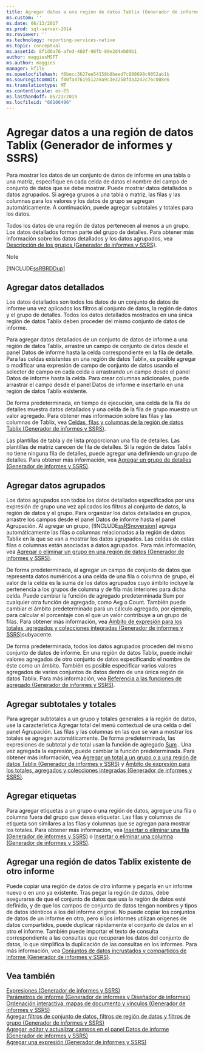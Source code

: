 ```yaml
---
title: Agregar datos a una región de datos Tablix (Generador de informes y SSRS) | Microsoft Docs
ms.custom: ''
ms.date: 06/13/2017
ms.prod: sql-server-2014
ms.reviewer: ''
ms.technology: reporting-services-native
ms.topic: conceptual
ms.assetid: 8f1d0a76-afed-480f-98fb-89e2d4eb09b1
author: maggiesMSFT
ms.author: maggies
manager: kfile
ms.openlocfilehash: f0becc3627ee54158b8beed7c888698c9052ab1b
ms.sourcegitcommit: f40fa47619512a9a9c3e3258fda3242c76c008e6
ms.translationtype: MT
ms.contentlocale: es-ES
ms.lasthandoff: 05/23/2019
ms.locfileid: "66106496"
---
```

# <a name="adding-data-to-a-tablix-data-region-report-builder-and-ssrs"></a>Agregar datos a una región de datos Tablix (Generador de informes y SSRS)
  Para mostrar los datos de un conjunto de datos de informe en una tabla o una matriz, especifique en cada celda de datos el nombre del campo de conjunto de datos que se debe mostrar. Puede mostrar datos detallados o datos agrupados. Si agrega grupos a una tabla o matriz, las filas y las columnas para los valores y los datos de grupo se agregan automáticamente. A continuación, puede agregar subtotales y totales para los datos.  
  
 Todos los datos de una región de datos pertenecen al menos a un grupo. Los datos detallados forman parte del grupo de detalles. Para obtener más información sobre los datos detallados y los datos agrupados, vea [Descripción de los grupos &#40;Generador de informes y SSRS&#41;](understanding-groups-report-builder-and-ssrs.md).  
  
> [!NOTE]  
>  [!INCLUDE[ssRBRDDup](../../includes/ssrbrddup-md.md)]  
  
## <a name="adding-detail-data"></a>Agregar datos detallados  
 Los datos detallados son todos los datos de un conjunto de datos de informe una vez aplicados los filtros al conjunto de datos, la región de datos y el grupo de detalles. Todos los datos detallados mostrados en una única región de datos Tablix deben proceder del mismo conjunto de datos de informe.  
  
 Para agregar datos detallados de un conjunto de datos de informe a una región de datos Tablix, arrastre un campo de conjunto de datos desde el panel Datos de informe hasta la celda correspondiente en la fila de detalle. Para las celdas existentes en una región de datos Tablix, es posible agregar o modificar una expresión de campo de conjunto de datos usando el selector de campo en cada celda o arrastrando un campo desde el panel Datos de informe hasta la celda. Para crear columnas adicionales, puede arrastrar el campo desde el panel Datos de informe e insertarlo en una región de datos Tablix existente.  
  
 De forma predeterminada, en tiempo de ejecución, una celda de la fila de detalles muestra datos detallados y una celda de la fila de grupo muestra un valor agregado. Para obtener más información sobre las filas y las columnas de Tablix, vea [Celdas, filas y columnas de la región de datos Tablix &#40;Generador de informes y SSRS&#41;](tablix-data-region-cells-rows-and-columns-report-builder-and-ssrs.md).  
  
 Las plantillas de tabla y de lista proporcionan una fila de detalles. Las plantillas de matriz carecen de fila de detalles. Si la región de datos Tablix no tiene ninguna fila de detalles, puede agregar una definiendo un grupo de detalles. Para obtener más información, vea [Agregar un grupo de detalles &#40;Generador de informes y SSRS&#41;](add-a-details-group-report-builder-and-ssrs.md).  
  
## <a name="adding-grouped-data"></a>Agregar datos agrupados  
 Los datos agrupados son todos los datos detallados especificados por una expresión de grupo una vez aplicados los filtros al conjunto de datos, la región de datos y el grupo. Para organizar los datos detallados en grupos, arrastre los campos desde el panel Datos de informe hasta el panel Agrupación. Al agregar un grupo, [!INCLUDE[ssRSnoversion](../../includes/ssrsnoversion-md.md)] agrega automáticamente las filas o columnas relacionadas a la región de datos Tablix en la que se van a mostrar los datos agrupados. Las celdas de estas filas o columnas están asociadas a datos agrupados. Para más información, vea [Agregar o eliminar un grupo en una región de datos &#40;Generador de informes y SSRS&#41;](add-or-delete-a-group-in-a-data-region-report-builder-and-ssrs.md).  
  
 De forma predeterminada, al agregar un campo de conjunto de datos que representa datos numéricos a una celda de una fila o columna de grupo, el valor de la celda es la suma de los datos agrupados cuyo ámbito incluye la pertenencia a los grupos de columna y de fila más interiores para dicha celda. Puede cambiar la función de agregado predeterminada Sum por cualquier otra función de agregado, como Avg o Count. También puede cambiar el ámbito predeterminado para un cálculo agregado, por ejemplo, para calcular el porcentaje con el que un valor contribuye a un grupo de filas. Para obtener más información, vea [Ámbito de expresión para los totales, agregados y colecciones integradas &#40;Generador de informes y SSRS&#41;](expression-scope-for-totals-aggregates-and-built-in-collections.md)subyacente.  
  
 De forma predeterminada, todos los datos agrupados proceden del mismo conjunto de datos de informe. En una región de datos Tablix, puede incluir valores agregados de otro conjunto de datos especificando el nombre de éste como un ámbito. También es posible especificar varios valores agregados de varios conjuntos de datos dentro de una única región de datos Tablix. Para más información, vea [Referencia a las funciones de agregado &#40;Generador de informes y SSRS&#41;](report-builder-functions-aggregate-functions-reference.md).  
  
## <a name="adding-subtotals-and-totals"></a>Agregar subtotales y totales  
 Para agregar subtotales a un grupo y totales generales a la región de datos, use la característica Agregar total del menú contextual de una celda o del panel Agrupación. Las filas y las columnas en las que se van a mostrar los totales se agregan automáticamente. De forma predeterminada, las expresiones de subtotal y de total usan la función de agregado [Sum](report-builder-functions-sum-function.md) . Una vez agregada la expresión, puede cambiar la función predeterminada. Para obtener más información, vea [Agregar un total a un grupo o a una región de datos Tablix &#40;Generador de informes y SSRS&#41;](add-a-total-to-a-group-or-tablix-data-region-report-builder-and-ssrs.md) y [Ámbito de expresión para los totales, agregados y colecciones integradas &#40;Generador de informes y SSRS&#41;](expression-scope-for-totals-aggregates-and-built-in-collections.md).  
  
## <a name="adding-labels"></a>Agregar etiquetas  
 Para agregar etiquetas a un grupo o una región de datos, agregue una fila o columna fuera del grupo que desea etiquetar. Las filas y columnas de etiqueta son similares a las filas y columnas que se agregan para mostrar los totales. Para obtener más información, vea [Insertar o eliminar una fila &#40;Generador de informes y SSRS&#41;](insert-or-delete-a-row-report-builder-and-ssrs.md) o [Insertar o eliminar una columna &#40;Generador de informes y SSRS&#41;](insert-or-delete-a-column-report-builder-and-ssrs.md).  
  
## <a name="adding-an-existing-tablix-data-region-from-another-report"></a>Agregar una región de datos Tablix existente de otro informe  
 Puede copiar una región de datos de otro informe y pegarla en un informe nuevo o en uno ya existente. Tras pegar la región de datos, debe asegurarse de que el conjunto de datos que usa la región de datos esté definido, y de que los campos de conjunto de datos tengan nombres y tipos de datos idénticos a los del informe original. No puede copiar los conjuntos de datos de un informe en otro, pero si los informes utilizan orígenes de datos compartidos, puede duplicar rápidamente el conjunto de datos en el otro el informe. También puede importar el texto de consulta correspondiente a las consultas que recuperan los datos del conjunto de datos, lo que simplifica la duplicación de las consultas en los informes. Para más información, vea [Conjuntos de datos incrustados y compartidos de informe &#40;Generador de informes y SSRS&#41;](../report-data/report-embedded-datasets-and-shared-datasets-report-builder-and-ssrs.md).  
  
## <a name="see-also"></a>Vea también  
 [Expresiones &#40;Generador de informes y SSRS&#41;](expressions-report-builder-and-ssrs.md)   
 [Parámetros de informe &#40;Generador de informes y Diseñador de informes&#41;](report-parameters-report-builder-and-report-designer.md)   
 [Ordenación interactiva, mapas de documento y vínculos &#40;Generador de informes y SSRS&#41;](interactive-sort-document-maps-and-links-report-builder-and-ssrs.md)   
 [Agregar filtros de conjunto de datos, filtros de región de datos y filtros de grupo &#40;Generador de informes y SSRS&#41;](add-dataset-filters-data-region-filters-and-group-filters.md)   
 [Agregar, editar y actualizar campos en el panel Datos de informe &#40;Generador de informes y SSRS&#41;](../report-data/add-edit-refresh-fields-in-the-report-data-pane-report-builder-and-ssrs.md)   
 [Agregar una expresión &#40;Generador de informes y SSRS&#41;](add-an-expression-report-builder-and-ssrs.md)  
  
  
